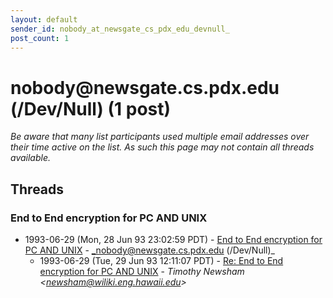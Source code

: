 ```yaml
---
layout: default
sender_id: nobody_at_newsgate_cs_pdx_edu_devnull_
post_count: 1
---
```


# nobody<span>@</span>newsgate.cs.pdx.edu (/Dev/Null) (1 post)

_Be aware that many list participants used multiple email addresses over their time active on the list. As such this page may not contain all threads available._

## Threads

### End to End encryption for PC AND UNIX
+ 1993-06-29 (Mon, 28 Jun 93 23:02:59 PDT) - [End to End encryption for PC AND UNIX](/archive/1993/06/874513fcdca5c8497298a96d5f5ddde0a217da9c4749ef182fb233eb5294291c) - _nobody@newsgate.cs.pdx.edu (/Dev/Null)_
  + 1993-06-29 (Tue, 29 Jun 93 12:11:07 PDT) - [Re: End to End encryption for PC AND UNIX](/archive/1993/06/b0c19d9cd3701afffc460943cf516ab299a11ad3f4b39a573047f4ac672e4999) - _Timothy Newsham \<newsham@wiliki.eng.hawaii.edu\>_

